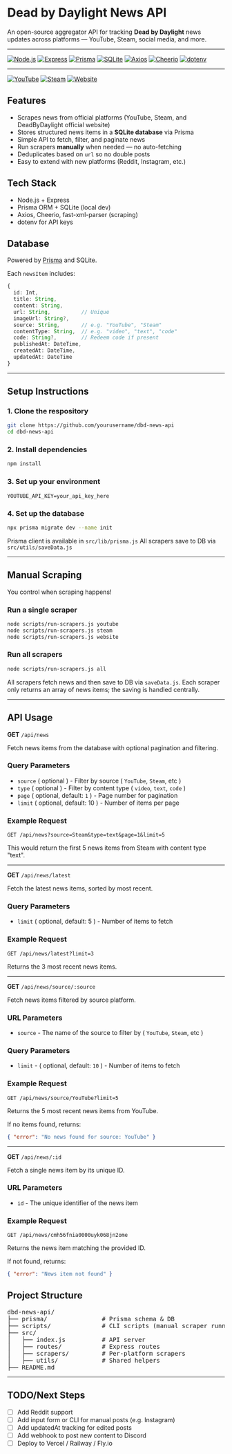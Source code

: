 # Dead by Daylight News API

An open-source aggregator API for tracking **Dead by Daylight** news updates across platforms — YouTube, Steam, social media, and more.

---

[![Node.js](https://img.shields.io/badge/node.js-18+-green?logo=node.js&logoColor=white)](https://nodejs.org/) 
[![Express](https://img.shields.io/badge/express-4.x-black?logo=express&logoColor=white)](https://expressjs.com/) 
[![Prisma](https://img.shields.io/badge/prisma-4.x-2D3748?logo=prisma&logoColor=white)](https://www.prisma.io/) 
[![SQLite](https://img.shields.io/badge/sqlite-3.41-blue?logo=sqlite&logoColor=white)](https://www.sqlite.org/index.html) 
[![Axios](https://img.shields.io/badge/axios-1.6.2-5A29E4?logo=axios&logoColor=white)](https://axios-http.com/) 
[![Cheerio](https://img.shields.io/badge/cheerio-1.0.0-orange?logo=cheerio&logoColor=white)](https://cheerio.js.org/) 
[![dotenv](https://img.shields.io/badge/dotenv-latest-black?logo=dotenv&logoColor=white)](https://www.npmjs.com/package/dotenv)

---

[![YouTube](https://img.shields.io/badge/YouTube-news-red?logo=youtube&logoColor=white)](https://www.youtube.com/channel/UCaSgsFdGbwjfdawl3rOXiwQ) 
[![Steam](https://img.shields.io/badge/Steam-news-000000?logo=steam&logoColor=white)](https://store.steampowered.com/app/381210) 
[![Website](https://img.shields.io/badge/Dead_by_Daylight-website-FF4500?logo=ghost&logoColor=white)](https://deadbydaylight.com/news)



## Features

- Scrapes news from official platforms (YouTube, Steam, and DeadByDaylight official website)
- Stores structured news items in a **SQLite database** via Prisma
- Simple API to fetch, filter, and paginate news
- Run scrapers **manually** when needed — no auto-fetching
- Deduplicates based on `url` so no double posts
- Easy to extend with new platforms (Reddit, Instagram, etc.)

## Tech Stack

- Node.js + Express
- Prisma ORM + SQLite (local dev)
- Axios, Cheerio, fast-xml-parser (scraping)
- dotenv for API keys

## Database

Powered by [Prisma](https://www.prisma.io/) and SQLite.

Each `newsItem` includes:

```ts
{
  id: Int,
  title: String,
  content: String,
  url: String,          // Unique
  imageUrl: String?,
  source: String,       // e.g. "YouTube", "Steam"
  contentType: String,  // e.g. "video", "text", "code"
  code: String?,        // Redeem code if present
  publishedAt: DateTime,
  createdAt: DateTime,
  updatedAt: DateTime
}
```

---

## Setup Instructions

### 1. Clone the respository

```bash
git clone https://github.com/yourusername/dbd-news-api
cd dbd-news-api
```

### 2. Install dependencies

```bash
npm install
```

### 3. Set up your environment

```env
YOUTUBE_API_KEY=your_api_key_here
```

### 4. Set up the database

```bash
npx prisma migrate dev --name init
```
Prisma client is available in `src/lib/prisma.js`
All scrapers save to DB via `src/utils/saveData.js`

---

## Manual Scraping

You control when scraping happens!

### Run a single scraper

```bash
node scripts/run-scrapers.js youtube
node scripts/run-scrapers.js steam
node scripts/run-scrapers.js website
```

### Run all scrapers

```bash
node scripts/run-scrapers.js all
```
All scrapers fetch news and then save to DB via `saveData.js`. Each scraper only returns an array of news items; the saving is handled centrally.

---

## API Usage

<b>GET</b> `/api/news`

Fetch news items from the database with optional pagination and filtering.

### Query Parameters
- `source` ( optional ) - Filter by source ( `YouTube`, `Steam`, etc )
- `type` ( optional ) - Filter by content type ( `video`, `text`, `code` )
- `page` ( optional, default: `1` ) - Page number for pagination
- `limit` ( optional, default: 10 ) - Number of items per page

### Example Request

```http
GET /api/news?source=Steam&type=text&page=1&limit=5
```

This would return the first 5 news items from Steam with content type "text".

---

<b>GET</b> `/api/news/latest`

Fetch the latest news items, sorted by most recent.

### Query Parameters

- `limit` ( optional, default: 5 ) - Number of items to fetch

### Example Request

```http
GET /api/news/latest?limit=3
```
Returns the 3 most recent news items.

---

<b>GET</b> `/api/news/source/:source`

Fetch news items filtered by source platform.

### URL Parameters
- `source` - The name of the source to filter by ( `YouTube`, `Steam`, etc )

### Query Parameters
- `limit` - ( optional, default: `10` ) - Number of items to fetch

### Example Request

```http
GET /api/news/source/YouTube?limit=5
```
Returns the 5 most recent news items from YouTube.

If no items found, returns:

```json
{ "error": "No news found for source: YouTube" }
```

---

<b>GET</b> `/api/news/:id`

Fetch a single news item by its unique ID.

### URL Parameters

- `id` - The unique identifier of the news item

### Example Request

```http
GET /api/news/cmh56fnia0000uyk068jn2ome
```

Returns the news item matching the provided ID.

If not found, returns:

```json
{ "error": "News item not found" }
```

## Project Structure

<pre>
dbd-news-api/
├── prisma/               # Prisma schema & DB
├── scripts/              # CLI scripts (manual scraper runner)
├── src/
│   ├── index.js          # API server
│   ├── routes/           # Express routes
│   ├── scrapers/         # Per-platform scrapers
│   ├── utils/            # Shared helpers
├── README.md
</pre>

---

## TODO/Next Steps
- [ ] Add Reddit support
- [ ] Add input form or CLI for manual posts (e.g. Instagram)
- [ ] Add updatedAt tracking for edited posts
- [ ] Add webhook to post new content to Discord
- [ ] Deploy to Vercel / Railway / Fly.io
